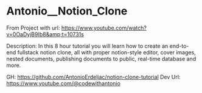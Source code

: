 # Antonio__Notion_Clone
From Project with url:  https://www.youtube.com/watch?v=0OaDyjB9Ib8&amp;t=10731s

Description:  In this 8 hour tutorial you will learn how to create an end-to-end fullstack notion clone, all with proper notion-style editor, cover images, nested documents, publishing documents to public, real-time database and more.

GH:         https://github.com/AntonioErdeljac/notion-clone-tutorial
Dev Url:    https://www.youtube.com/@codewithantonio

